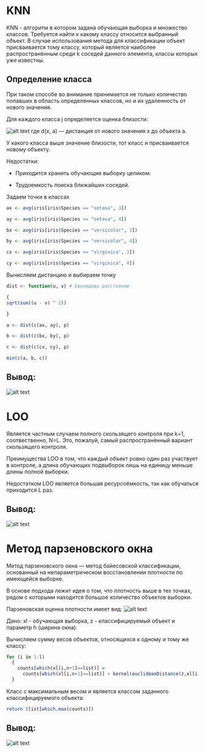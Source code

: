 # KNN
KNN - алгоритм в котором задана обучающая выборка и множество классов. Требуется найти к какому классу относится выбранный объект. В случае использования метода для классификации объект присваивается тому классу, который является наиболее распространённым среди k соседей данного элемента, классы которых уже известны.

## Определение класса

При таком способе во внимание принимается не только количество попавших в область определенных классов, но и их удаленность от нового значения.

Для каждого класса j определяется оценка близости:

![alt text](https://wikimedia.org/api/rest_v1/media/math/render/svg/3ade505a0c21f3115a7af19d1bb8244f4a1b63d8) где d(x, a) — дистанция от нового значения x до объекта а.

У какого класса выше значение близости, тот класс и присваивается новому объекту.

Недостатки:

 + Приходится хранить обучающие выборку целиком.

 + Трудоемкость поиска ближайших соседей.
 
 Задаем точки в классах
 
 ```R
 ax <- avg(iris[iris$Species == "setosa", 3])

ay <- avg(iris[iris$Species == "setosa", 4])

bx <- avg(iris[iris$Species == "versicolor", 3])

by <- avg(iris[iris$Species == "versicolor", 4])

cx <- avg(iris[iris$Species == "virginica", 3])

cy <- avg(iris[iris$Species == "virginica", 4])
 ```
 
 Вычисляем дистанцию и выбираем точку
 
  ```R
 dist <- function(u, v) # Евклидово расстояние
  
{
  sqrt(sum((u - v) ^ 2))
  
}

a <- dist(c(ax, ay), p)

b <- dist(c(bx, by), p)

c <- dist(c(cx, cy), p)

min(c(a, b, c))
 ```
 

## Вывод:
![alt text](https://i.screenshot.net/s/lq2yrtz)


# LOO

Является частным случаем полного скользящего контроля при k=1, соотвественно, N=L. Это, пожалуй, самый распространённый вариант скользящего контроля.

Преимущества LOO в том, что каждый объект ровно один раз участвует в контроле, а длина обучающих подвыборок лишь на единицу меньше длины полной выборки.

Недостатком LOO является большая ресурсоёмкость, так как обучаться приходится L раз. 

## Вывод:
![alt text](https://i.screenshot.net/s/2xwy2b0)

# Метод парзеновского окна

Метод парзеновского окна — метод байесовской классификации, основанный на непараметрическом восстановлении плотности по имеющейся выборке.

В основе подхода лежит идея о том, что плотность выше в тех точках, рядом с которыми находится большое количество объектов выборки.

Парзеновская оценка плотности имеет вид:
![alt text](http://www.machinelearning.ru/mimetex/?p_{y,h}(x)%20=%20\frac{1}{l_y%20V(h)}%20\sum_{i=1}^l%20[y_i%20=%20y]%20K(\frac{\rho(x,%20x_i)}{h}))

Дано: xl - обучающая выборка, z - классифицируемый объект и параметр h (ширина окна).

Вычисляем сумму весов объектов, относящихся к одному и тому же классу:

```R
for (i in 1:l)
  {
    counts[which(xl[i,n+1]==list)] =
      counts[which(xl[i,n+1]==list)] + kernel(euclideanDistance(z,xl[i,1:n])/h)
  }
  ```
  
Класс с максимальным весом и является классом заданного классифицируемого объекта:

```R
return (list[which.max(counts)])
```

## Вывод:
![alt text](https://i.screenshot.net/s/nrlm9id)


